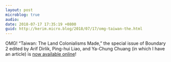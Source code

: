 ```yaml
---
layout: post
microblog: true
audio: 
date: 2018-07-17 17:35:19 +0800
guid: http://kerim.micro.blog/2018/07/17/omg-taiwan-the.html
---
```

OMG! “Taiwan: The Land Colonialisms Made,” the special issue of Boundary 2 edited by Arif Dirlik, Ping-hui Liao, and Ya-Chung Chuang (in which I have an article) is [now available online](https://read.dukeupress.edu/boundary-2/issue/45/3)! 
